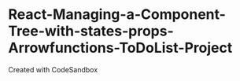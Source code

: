 # React-Managing-a-Component-Tree-with-states-props-Arrowfunctions-ToDoList-Project
Created with CodeSandbox
